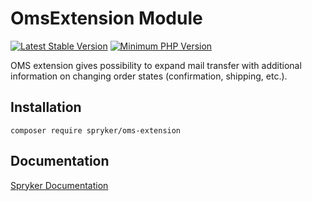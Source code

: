 # OmsExtension Module
[![Latest Stable Version](https://poser.pugx.org/spryker/oms-extension/v/stable.svg)](https://packagist.org/packages/spryker/oms-extension)
[![Minimum PHP Version](https://img.shields.io/badge/php-%3E%3D%208.2-8892BF.svg)](https://php.net/)

OMS extension gives possibility to expand mail transfer with additional information on changing order states (confirmation, shipping, etc.).

## Installation

```
composer require spryker/oms-extension
```

## Documentation

[Spryker Documentation](https://docs.spryker.com)
